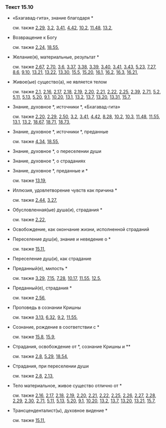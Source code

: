 ### Текст 15.10
	
- «Бхагавад-гита», знание благодаря \*

	см. также  [2.29](../02/0229.md),  [3.2](../03/0302.md),  [3.41](../03/0341.md),  [4.42](../04/0442.md),  [10.2](../10/1002.md),  [11.48](../11/1148.md),  [13.2](../13/1302.md), 
	
- Возвращение к Богу

	см. также  [2.24](../02/0224.md),  [18.55](../18/1855.md), 
	
- Желание(я), материальные, результат \*

	см. также  [2.67](../02/0267.md),  [2.70](../02/0270.md),  [3.6](../03/0306.md),  [3.37](../03/0337.md),  [3.38](../03/0338.md),  [3.39](../03/0339.md),  [3.40](../03/0340.md),  [3.41](../03/0341.md),  [3.43](../03/0343.md),  [5.23](../05/0523.md),  [7.27](../07/0727.md),  [8.6](../08/0806.md),  [9.10](../09/0910.md),  [13.21](../13/1321.md),  [13.22](../13/1322.md),  [13.30](../13/1330.md),  [15.5](../15/1505.md),  [15.20](../15/1520.md),  [16.1](../16/1601.md),  [16.2](../16/1602.md),  [16.3](../16/1603.md),  [16.21](../16/1621.md), 
	
- Живое(ые) существо(а), не является телом

	см. также  [2.1](../02/0201.md),  [2.16](../02/0216.md),  [2.17](../02/0217.md),  [2.18](../02/0218.md),  [2.19](../02/0219.md),  [2.20](../02/0220.md),  [2.21](../02/0221.md),  [2.22](../02/0222.md),  [2.25](../02/0225.md),  [2.39](../02/0239.md),  [2.71](../02/0271.md),  [5.2](../05/0502.md),  [5.11](../05/0511.md),  [5.13](../05/0513.md),  [5.20](../05/0520.md),  [9.1](../09/0901.md),  [10.20](../10/1020.md),  [13.1](../13/1301.md),  [13.2](../13/1302.md),  [13.7](../13/1307.md),  [13.20](../13/1320.md),  [13.31](../13/1331.md),  [15.7](../15/1507.md), 
	
- Знание, духовное \*, источники \*, «Бхагавад-гита»

	см. также  [2.20](../02/0220.md),  [2.29](../02/0229.md),  [2.50](../02/0250.md),  [3.2](../03/0302.md),  [3.41](../03/0341.md),  [4.42](../04/0442.md),  [8.28](../08/0828.md),  [10.2](../10/1002.md),  [10.3](../10/1003.md),  [11.48](../11/1148.md),  [11.55](../11/1155.md),  [13.1](../13/1301.md),  [13.2](../13/1302.md),  [18.67](../18/1867.md),  [18.71](../18/1871.md),  [18.73](../18/1873.md), 
	
- Знание, духовное \*, источники \*, преданные

	см. также  [4.34](../04/0434.md),  [18.55](../18/1855.md), 
	
- Знание, духовное \*, о переселении души

	
- Знание, духовное \*, о страданиях

	
- Знание, духовное \*, преданные и \*

	см. также  [13.19](../13/1319.md), 
	
- Иллюзия, удовлетворение чувств как причина \*

	см. также  [2.44](../02/0244.md),  [3.27](../03/0327.md), 
	
- Обусловленная(ые) душа(и), страдания \*

	см. также  [2.22](../02/0222.md), 
	
- Освобождение, как окончание жизни, исполненной страданий

	
- Переселение душ(и), знание и неведение о \*

	см. также  [15.11](../15/1511.md), 
	
- Переселение душ(и), как страдание

	
- Преданный(е), милость \*

	см. также  [3.29](../03/0329.md),  [7.15](../07/0715.md),  [7.28](../07/0728.md),  [10.17](../10/1017.md),  [11.55](../11/1155.md),  [12.5](../12/1205.md), 
	
- Преданный(е), страдания \*

	см. также  [2.56](../02/0256.md), 
	
- Проповедь в сознании Кришны

	см. также  [3.13](../03/0313.md),  [6.32](../06/0632.md),  [9.2](../09/0902.md),  [11.55](../11/1155.md), 
	
- Сознание, рождение в соответствии с \*

	см. также  [15.8](../15/1508.md),  [15.9](../15/1509.md), 
	
- Страдания, освобождение от \*, сознание Кришны и \*\*

	см. также  [2.8](../02/0208.md),  [5.29](../05/0529.md),  [18.54](../18/1854.md), 
	
- Страдания, при переселении души

	см. также  [2.8](../02/0208.md),  [2.13](../02/0213.md), 
	
- Тело материальное, живое существо отлично от \*

	см. также  [2.16](../02/0216.md),  [2.17](../02/0217.md),  [2.18](../02/0218.md),  [2.19](../02/0219.md),  [2.20](../02/0220.md),  [2.21](../02/0221.md),  [2.22](../02/0222.md),  [2.25](../02/0225.md),  [2.26](../02/0226.md),  [2.27](../02/0227.md),  [2.28](../02/0228.md),  [2.29](../02/0229.md),  [2.30](../02/0230.md),  [2.71](../02/0271.md),  [5.11](../05/0511.md),  [5.13](../05/0513.md),  [5.20](../05/0520.md),  [9.1](../09/0901.md),  [10.20](../10/1020.md),  [13.2](../13/1302.md),  [13.7](../13/1307.md),  [13.20](../13/1320.md),  [13.21](../13/1321.md),  [15.7](../15/1507.md), 
	
- Трансценденталист(ы), духовное видение \*

	см. также  [15.11](../15/1511.md), 
